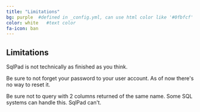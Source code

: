 ```yaml
---
title: "Limitations"
bg: purple  #defined in _config.yml, can use html color like '#0fbfcf'
color: white   #text color
fa-icon: ban
---
```


## Limitations

SqlPad is not technically as finished as you think.

Be sure to not forget your password to your user account. As of now there's no way to reset it.

Be sure not to query with 2 columns returned of the same name. Some SQL systems can handle this. SqlPad can't.

